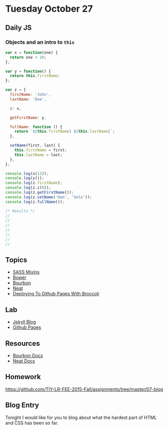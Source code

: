 # Tuesday October 27


## Daily JS

### Objects and an intro to `this`

```js
var x = function(one) {
  return one + 10;
};

var y = function() {
  return this.firstName;
};

var z = {
  firstName: 'John',
  lastName: 'Doe',

  z: x,

  getFirstName: y,

  fullName: function () {
    return `${this.firstName} ${this.lastName}`;
  },

  setName(first, last) {
    this.firstName = first;
    this.lastName = last;
  },
};

console.log(x(12));
console.log(y());
console.log(z.firstName);
console.log(z.z(8));
console.log(z.getFirstName());
console.log(z.setName('Han', 'Solo'));
console.log(z.fullName());

/* Results */
//
//
//
//
//
//
//
```

## Topics

- [SASS Mixins](mixins.html)
- [Bower](bower.html)
- [Bourbon](bourbon.html)
- [Neat](neat.html)
- [Deploying To Github Pages With Broccoli](gh-page.html)

## Lab

- [Jekyll Blog](jekyll.html)
- [Github Pages](gh-page.html)

## Resources

- [Bourbon Docs](http://bourbon.io/)
- [Neat Docs](http://neat.bourbon.io/)

## Homework

https://github.com/TIY-LR-FEE-2015-Fall/assignments/tree/master/07-blog

## Blog Entry

Tonight I would like for you to blog about what the hardest part of HTML and CSS has been so far.
